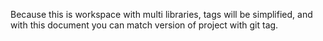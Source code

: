 Because this is workspace with multi libraries, tags will be simplified, and with this document you can match version of project with git tag.

